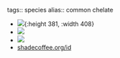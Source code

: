 tags:: species
alias:: common chelate

- ![](https://peach-geographical-bat-397.mypinata.cloud/ipfs/Qmay842kThX5AFBxQ19fNd4EsAKDced4QDDEYXwR7TjPYo){:height 381, :width 408}
- ![](https://peach-geographical-bat-397.mypinata.cloud/ipfs/QmbL9dJddTfxhCc3E3Q2hrSQ8A4dUNP8K6ayZWusokAtX6)
- ![](https://peach-geographical-bat-397.mypinata.cloud/ipfs/QmejFATZkERQLP2XG1SdadFSh2Pz1YjvQ7F29VupPdNc9B)
- [shadecoffee.org/id](https://www.shadecoffee.org/id/catalog/indonesia/species/syzygium-cerasiforme)